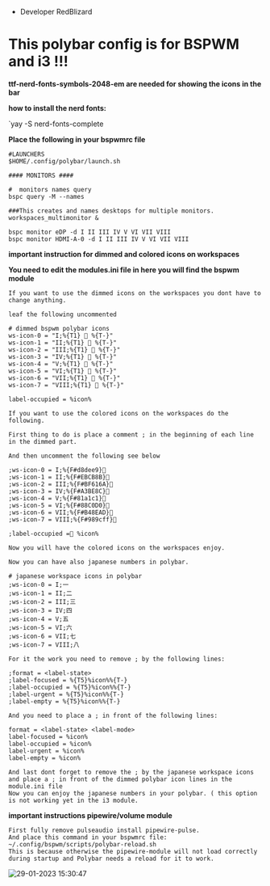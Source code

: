 * Developer RedBlizard

 # This polybar config is for BSPWM and i3 !!!

 **ttf-nerd-fonts-symbols-2048-em are needed for showing the icons in the bar**

 **how to install the nerd fonts:**

 `yay -S nerd-fonts-complete
 
   **Place the following in your bspwmrc file**

 ```
 #LAUNCHERS
 $HOME/.config/polybar/launch.sh

 #### MONITORS ####

 #  monitors names query
 bspc query -M --names

 ###This creates and names desktops for multiple monitors.
 workspaces_multimonitor &

 bspc monitor eDP -d I II III IV V VI VII VIII 
 bspc monitor HDMI-A-0 -d I II III IV V VI VII VIII 
 ```

**important instruction for dimmed and colored icons on workspaces**

**You need to edit the modules.ini file in here you will find the bspwm module**

 ```
If you want to use the dimmed icons on the workspaces you dont have to change anything.

leaf the following uncommented

# dimmed bspwm polybar icons
ws-icon-0 = "I;%{T1}  %{T-}"
ws-icon-1 = "II;%{T1}  %{T-}"
ws-icon-2 = "III;%{T1}  %{T-}"
ws-icon-3 = "IV;%{T1}  %{T-}"
ws-icon-4 = "V;%{T1}  %{T-}"
ws-icon-5 = "VI;%{T1}  %{T-}"
ws-icon-6 = "VII;%{T1}  %{T-}"
ws-icon-7 = "VIII;%{T1}  %{T-}"

label-occupied = %icon%

If you want to use the colored icons on the workspaces do the following.

First thing to do is place a comment ; in the beginning of each line in the dimmed part.

And then uncomment the following see below

;ws-icon-0 = I;%{F#d8dee9}
;ws-icon-1 = II;%{F#EBCB8B}  
;ws-icon-2 = III;%{F#BF616A}
;ws-icon-3 = IV;%{F#A3BE8C}    
;ws-icon-4 = V;%{F#81a1c1}
;ws-icon-5 = VI;%{F#88C0D0}
;ws-icon-6 = VII;%{F#B48EAD}
;ws-icon-7 = VIII;%{F#989cff}

;label-occupied = %icon%

Now you will have the colored icons on the workspaces enjoy.

Now you can have also japanese numbers in polybar.

# japanese workspace icons in polybar
;ws-icon-0 = I;一
;ws-icon-1 = II;二
;ws-icon-2 = III;三
;ws-icon-3 = IV;四
;ws-icon-4 = V;五
;ws-icon-5 = VI;六
;ws-icon-6 = VII;七
;ws-icon-7 = VIII;八

For it the work you need to remove ; by the following lines:

;format = <label-state>
;label-focused = %{T5}%icon%%{T-}
;label-occupied = %{T5}%icon%%{T-}
;label-urgent = %{T5}%icon%%{T-}
;label-empty = %{T5}%icon%%{T-}

And you need to place a ; in front of the following lines:

format = <label-state> <label-mode>
label-focused = %icon%
label-occupied = %icon%
label-urgent = %icon%
label-empty = %icon%

And last dont forget to remove the ; by the japanese workspace icons and place a ; in front of the dimmed polybar icon lines in the module.ini file
Now you can enjoy the japanese numbers in your polybar. ( this option is not working yet in the i3 module.

```
**important instructions pipewire/volume module**
``` 
First fully remove pulseaudio install pipewire-pulse.
And place this command in your bspwmrc file: ~/.config/bspwm/scripts/polybar-reload.sh
This is because otherwise the pipewire-module will not load correctly during startup and Polybar needs a reload for it to work.
```
![29-01-2023 15:30:47](https://user-images.githubusercontent.com/108489214/215334999-b23d3584-e853-4f77-9a03-47fd2124abf0.png)


